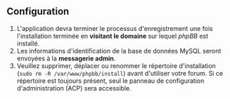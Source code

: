 ## Configuration

1. L'application devra terminer le processus d'enregistrement une fois l'installation terminée en **visitant le domaine** sur lequel *phpBB* est installé.
1. Les informations d'identification de la base de données MySQL seront envoyées à la **messagerie admin**.
1. Veuillez supprimer, déplacer ou renommer le répertoire d'installation (`sudo rm -R /var/www/phpbb/install`) avant d'utiliser votre forum. Si ce répertoire est toujours présent, seul le panneau de configuration d'administration (ACP) sera accessible. 